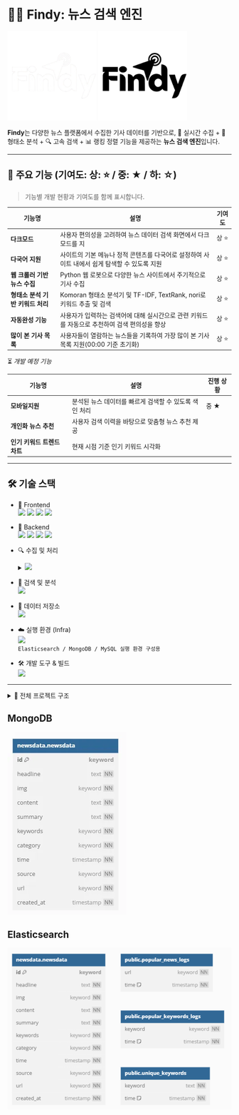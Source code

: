 # 🕵️‍♂️ Findy: 뉴스 검색 엔진

<img src="Findy_logo_white.png" alt="Findy_white 로고" width="200" color="white"/> <img src="Findy_logo_black.png" alt="Findy 로고" width="200"/>

**Findy**는 다양한 뉴스 플랫폼에서 수집한 기사 데이터를 기반으로, 
📡 실시간 수집 + 🧠 형태소 분석 + 🔍 고속 검색 + 📊 랭킹 정렬 기능을 제공하는 **뉴스 검색 엔진**입니다.


---

## 🌟 주요 기능 (기여도: 상: ⭐ / 중: ★ / 하: ☆)
> 기능별 개발 현황과 기여도를 함께 표시합니다.

| 기능명 | 설명 | 기여도 |
|--------|------|--------|
| **다크모드** | 사용자 편의성을 고려하여 뉴스 데이터 검색 화면에서 다크모드를 지 | 상 ⭐ |
| **다국어 지원** | 사이트의 기본 메뉴나 정적 콘텐츠를 다국어로 설정하여 사이트 내에서 쉽게 탐색할 수 있도록 지원 | 상 ⭐ |
| **웹 크롤러 기반 뉴스 수집** | Python 웹 로봇으로 다양한 뉴스 사이트에서 주기적으로 기사 수집 | 상 ⭐ |
| **형태소 분석 기반 키워드 처리** | Komoran 형태소 분석기 및 TF-IDF, TextRank, nori로 키워드 추출 및 검색 | 상 ⭐ |
| **자동완성 기능** | 사용자가 입력하는 검색어에 대해 실시간으로 관련 키워드를 자동으로 추천하여 검색 편의성을 향상 | 상 ⭐ |
| **많이 본 기사 목록** | 사용자들이 열람하는 뉴스들을 기록하여 가장 많이 본 기사 목록 지원(00:00 기준 초기화) | 상 ⭐ |

⏳ *개발 예정 기능*

| 기능명 | 설명 | 진행 상황 |
|--------|------|-----------|
| **모바일지원** | 분석된 뉴스 데이터를 빠르게 검색할 수 있도록 색인 처리 | 중 ★ |
| **개인화 뉴스 추천** | 사용자 검색 이력을 바탕으로 맞춤형 뉴스 추천 제공 |
| **인기 키워드 트렌드 차트** | 현재 시점 기준 인기 키워드 시각화 |


---

## 🛠 기술 스택

- 🎨 Frontend<br>
<img src="https://img.shields.io/badge/HTML5-E34F26?style=flat&logo=html5&logoColor=white" height="25" /> <img src="https://img.shields.io/badge/CSS3-1572B6?style=flat&logo=css3&logoColor=white" height="25" /> <img src="https://img.shields.io/badge/JavaScript-F7DF1E?style=flat&logo=javascript&logoColor=black" height="25" /> <img src="https://img.shields.io/badge/React--61DAFB?style=flat&logo=react" height="25" />

- 🔧 Backend<br>
<img src="https://img.shields.io/badge/Java-17-007396?style=flat&logo=java&logoColor=white" height="25" /> <img src="https://img.shields.io/badge/SpringBoot-6DB33F?style=flat&logo=springboot&logoColor=white" height="25" />
<img src="https://img.shields.io/badge/AJAX-0054A6?style=flat&logo=code&logoColor=white" height="25" /> <img src="https://img.shields.io/badge/Fetch-00A9E0?style=flat&logo=javascript&logoColor=white" height="25" />

- 🔍 수집 및 처리 <br>
   <details>
     <summary><img src="https://img.shields.io/badge/Python-3776AB?style=flat&logo=python&logoColor=white" height="25" /></summary>
     <pre>
       <img src="https://img.shields.io/badge/Web%20Robot-00B8D4?style=flat&logo=web&logoColor=white" height="25" />
       <img src="https://img.shields.io/badge/Komoran-형태소분석기-00B894?style=flat" height="25" />
       <img src="https://img.shields.io/badge/TextRank-키워드추출-0984e3?style=flat" height="25" />
       <img src="https://img.shields.io/badge/TF--IDF-키워드추출-0984e3?style=flat" height="25" />
       <img src="https://img.shields.io/badge/Selenium-43B02A?style=flat&logo=selenium&logoColor=white" height="25" />
       <img src="https://img.shields.io/badge/BeautifulSoup-3C8039?style=flat&logo=beautifulsoup&logoColor=white" height="25" />
     </pre>
   </details>

- 🧠 검색 및 분석 <br>
   <img src="https://img.shields.io/badge/Elasticsearch-005571?style=flat&logo=elasticsearch&logoColor=white" height="25" />

- 💾 데이터 저장소 <br>
   <img src="https://img.shields.io/badge/MongoDB-47A248?style=flat&logo=mongodb&logoColor=white" height="25" /> <br>

- ☁️ 실행 환경 (Infra)<br>
<img src="https://img.shields.io/badge/Docker-2496ED?style=flat&logo=docker&logoColor=white" height="25" /><br>
`Elasticsearch / MongoDB / MySQL 실행 환경 구성용`

- 🛠 개발 도구 & 빌드<br>
   <img src="https://img.shields.io/badge/Gradle-02303A?style=flat&logo=gradle&logoColor=white" height="25" />


---

<details>
  <summary>📁 전체 프로젝트 구조</summary>
  <pre>
```
Findy-main/
├── 🖥️ Findy/                    # Spring Boot 백엔드
│   ├── src/main/java/com/boot/
│   │   ├── controller/          # REST API 컨트롤러
│   │   ├── service/            # 비즈니스 로직
│   │   ├── dto/                # 데이터 전송 객체
│   │   └── repository/         # MongoDB 레포지토리
│   └── src/main/resources/     # 설정 파일
├── 🎨 findy-frontend/           # React 프론트엔드
│   ├── src/components/         # React 컴포넌트
│   ├── src/styles/            # CSS 스타일
│   └── public/                # 정적 파일
├── 🕷️ findy-crawler/           # Python 크롤러
│   ├── crawlers/              # 언론사별 크롤러
│   ├── config/                # 설정 파일
│   └── utils/                 # 유틸리티 함수
└── 📚 docs/                    # 문서 파일
```
  </pre>
</details>


## MongoDB
<img src="MongoDB.png" alt="MongoDB"/>


## Elasticsearch
<img src="Elasticsearch.png" alt="Elasticsearch"/>
